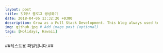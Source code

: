 ```yaml
---
layout: post
title: 깃허브 블로그 생성하기
date: 2018-04-06 13:32:20 +0300
description: Grow as a Full Stack Development. This blog always used to keep learning knowledge.
img: github.jpg # Add image post (optional)
tags: [Holidays, Hawaii]
---
```

##테스트용 파일입니다.##
